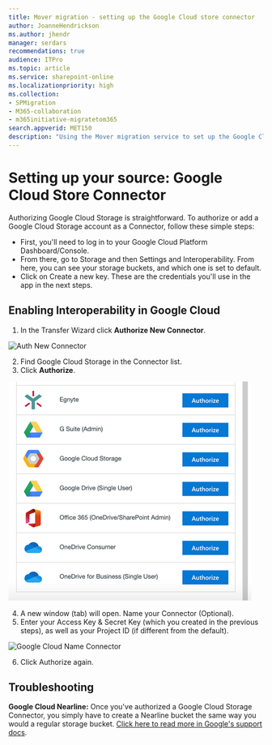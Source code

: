 ```yaml
---
title: Mover migration - setting up the Google Cloud store connector
author: JoanneHendrickson
ms.author: jhendr
manager: serdars
recommendations: true
audience: ITPro
ms.topic: article
ms.service: sharepoint-online
ms.localizationpriority: high
ms.collection: 
- SPMigration
- M365-collaboration
- m365initiative-migratetom365
search.appverid: MET150
description: "Using the Mover migration service to set up the Google Cloud store connector"
---
```

# Setting up your source: Google Cloud Store Connector


Authorizing Google Cloud Storage is straightforward. To authorize or add a Google Cloud Storage account as a Connector, follow these simple steps:

- First, you'll need to log in to your Google Cloud Platform Dashboard/Console.
- From there, go to Storage and then Settings and Interoperability. From here, you can see your storage buckets, and which one is set to default.
- Click on Create a new key. These are the credentials you'll use in the app in the next steps.

## Enabling Interoperability in Google Cloud

1. In the Transfer Wizard click **Authorize New Connector**.

![Auth New Connector](media/clear_auth.png)

2. Find Google Cloud Storage in the Connector list.
3. Click **Authorize**.

![Google Cloud Connector List](media/mover-auth-source-connector-google.png)

4. A new window (tab) will open. Name your Connector (Optional).
5. Enter your Access Key & Secret Key (which you created in the previous steps), as well as your Project ID (if different from the default).

![Google Cloud Name Connector](media/name-connector-google-cloud.png)

6. Click Authorize again.


## Troubleshooting

**Google Cloud Nearline:** Once you've authorized a Google Cloud Storage Connector, you simply have to create a Nearline bucket the same way you would a regular storage bucket. [Click here to read more in Google's support docs](https://cloud.google.com/storage/docs/storage-classes#nearline).

